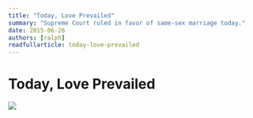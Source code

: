 ```yaml
---
title: "Today, Love Prevailed"
summary: "Supreme Court ruled in favor of same-sex marriage today."
date: 2015-06-26
authors: [ralph]
readfullarticle: today-love-prevailed
---
```


# Today, Love Prevailed

<a href="http://time.com/3937244/supreme-court-gay-marriage-decision/" target="_blank"><img src="/assets/img/blog/love-prevails.png" class="center-element"></a>



